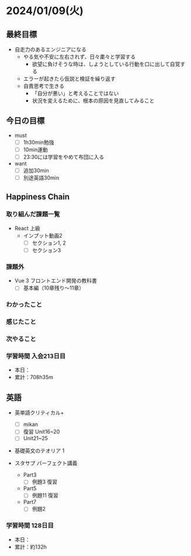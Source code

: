 # 2024/01/09(火)

## 最終目標

- 自走力のあるエンジニアになる
  - やる気や不安に左右されず、日々粛々と学習する
    - 欲望に負けそうな時は、しようとしている行動を口に出して自覚する
  - エラーが起きたら仮説と検証を繰り返す
  - 自責思考で生きる
    - 「自分が悪い」と考えることではない
    - 状況を変えるために、根本の原因を見直してみること

## 今日の目標

- must
  - [ ] 1h30min勉強
  - [ ] 10min運動
  - [ ] 23:30には学習をやめて布団に入る

- want
  - [ ] 追加30min
  - [ ] 別途英語30min

## Happiness Chain

### 取り組んだ課題一覧

- React 上級
  - インプット動画2
    - [ ] セクション1, 2
    - [ ] セクション3

### 課題外

- Vue 3 フロントエンド開発の教科書
  - [ ] 基本編（10章残り〜11章）

### わかったこと

### 感じたこと

### 次やること

### 学習時間 入会213日目

- 本日：
- 累計：708h35m

## 英語

- 英単語クリティカル+
  - [ ] mikan
  - [ ] 復習 Unit16~20
  - [ ] Unit21~25

- 基礎英文のテオリア 1

- スタサプ パーフェクト講義
  - Part3
    - [ ] 例題3 復習
  - Part5
    - [ ] 例題11 復習
  - Part7
    - [ ] 例題2

### 学習時間 128日目

- 本日：
- 累計：約132h
